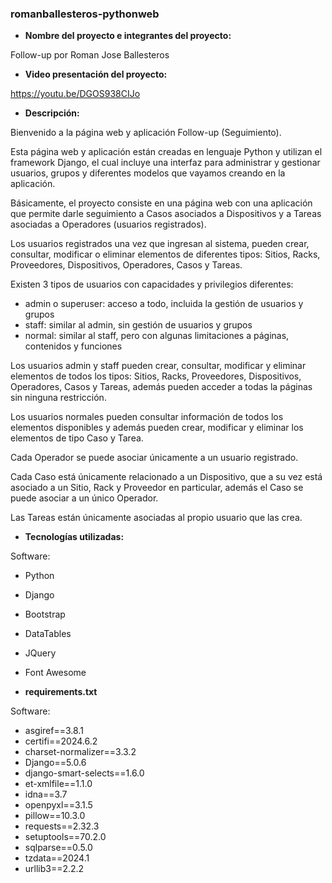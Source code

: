 ### romanballesteros-pythonweb

- **Nombre del proyecto e integrantes del proyecto:**

Follow-up por Roman Jose Ballesteros

- **Video presentación del proyecto:**
 
https://youtu.be/DGOS938CIJo

- **Descripción:**

Bienvenido a la página web y aplicación Follow-up (Seguimiento).

Esta página web y aplicación están creadas en lenguaje Python y utilizan el framework Django, el cual incluye una interfaz para administrar y gestionar usuarios, grupos y diferentes modelos que vayamos creando en la aplicación.

Básicamente, el proyecto consiste en una página web con una aplicación que permite darle seguimiento a Casos asociados a Dispositivos y a Tareas asociadas a Operadores (usuarios registrados).

Los usuarios registrados una vez que ingresan al sistema, pueden crear, consultar, modificar o eliminar elementos de diferentes tipos: Sitios, Racks, Proveedores, Dispositivos, Operadores, Casos y Tareas.

Existen 3 tipos de usuarios con capacidades y privilegios diferentes:
- admin o superuser: acceso a todo, incluida la gestión de usuarios y grupos
- staff: similar al admin, sin gestión de usuarios y grupos
- normal: similar al staff, pero con algunas limitaciones a páginas, contenidos y funciones

Los usuarios admin y staff pueden crear, consultar, modificar y eliminar elementos de todos los tipos: Sitios, Racks, Proveedores, Dispositivos, Operadores, Casos y Tareas, además pueden acceder a todas la páginas sin ninguna restricción.

Los usuarios normales pueden consultar información de todos los elementos disponibles y además pueden crear, modificar y eliminar los elementos de tipo Caso y Tarea.

Cada Operador se puede asociar únicamente a un usuario registrado.

Cada Caso está únicamente relacionado a un Dispositivo, que a su vez está asociado a un Sitio, Rack y Proveedor en particular, además el Caso se puede asociar a un único Operador.

Las Tareas están únicamente asociadas al propio usuario que las crea.

- **Tecnologías utilizadas:**

Software:
- Python
- Django
- Bootstrap
- DataTables
- JQuery
- Font Awesome

- **requirements.txt**

Software:
- asgiref==3.8.1
- certifi==2024.6.2
- charset-normalizer==3.3.2
- Django==5.0.6
- django-smart-selects==1.6.0
- et-xmlfile==1.1.0
- idna==3.7
- openpyxl==3.1.5
- pillow==10.3.0
- requests==2.32.3
- setuptools==70.2.0
- sqlparse==0.5.0
- tzdata==2024.1
- urllib3==2.2.2